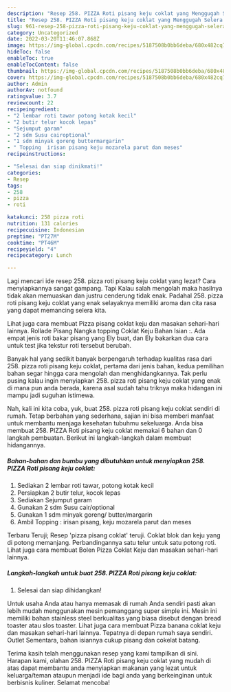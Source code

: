 ```yaml
---
description: "Resep 258. PIZZA Roti pisang keju coklat yang Menggugah Selera , Lezat"
title: "Resep 258. PIZZA Roti pisang keju coklat yang Menggugah Selera , Lezat"
slug: 961-resep-258-pizza-roti-pisang-keju-coklat-yang-menggugah-selera-lezat
category: Uncategorized
date: 2022-03-20T11:46:07.868Z
image: https://img-global.cpcdn.com/recipes/5187508b0bb6deba/680x482cq70/258-pizza-roti-pisang-keju-coklat-foto-resep-utama.jpg
hideToc: false
enableToc: true
enableTocContent: false
thumbnail: https://img-global.cpcdn.com/recipes/5187508b0bb6deba/680x482cq70/258-pizza-roti-pisang-keju-coklat-foto-resep-utama.jpg
cover: https://img-global.cpcdn.com/recipes/5187508b0bb6deba/680x482cq70/258-pizza-roti-pisang-keju-coklat-foto-resep-utama.jpg
author: Admin
authorAv: notfound
ratingvalue: 3.7
reviewcount: 22
recipeingredient:
- "2 lembar roti tawar potong kotak kecil"
- "2 butir telur kocok lepas"
- "Sejumput garam"
- "2 sdm Susu cairoptional"
- "1 sdm minyak goreng buttermargarin"
- " Topping  irisan pisang keju mozarela parut dan meses"
recipeinstructions:

- "Selesai dan siap dinikmati!"
categories:
- Resep
tags:
- 258
- pizza
- roti

katakunci: 258 pizza roti 
nutrition: 131 calories
recipecuisine: Indonesian
preptime: "PT27M"
cooktime: "PT46M"
recipeyield: "4"
recipecategory: Lunch

---
```



Lagi mencari ide resep 258. pizza roti pisang keju coklat yang lezat? Cara menyiapkannya sangat gampang. Tapi Kalau salah mengolah maka hasilnya tidak akan memuaskan dan justru cenderung tidak enak. Padahal 258. pizza roti pisang keju coklat yang enak selayaknya memiliki aroma dan cita rasa yang dapat memancing selera kita.


Lihat juga cara membuat Pizza pisang coklat keju dan masakan sehari-hari lainnya. Rollade Pisang Nangka topping Coklat Keju Bahan Isian :. Ada empat jenis roti bakar pisang yang Ely buat, dan Ely bakarkan dua cara untuk test jika tekstur roti tersebut berubah.

Banyak hal yang sedikit banyak berpengaruh terhadap kualitas rasa dari 258. pizza roti pisang keju coklat, pertama dari jenis bahan, kedua pemilihan bahan segar hingga cara mengolah dan menghidangkannya. Tak perlu pusing kalau ingin menyiapkan 258. pizza roti pisang keju coklat yang enak di mana pun anda berada, karena asal sudah tahu triknya maka hidangan ini mampu jadi suguhan istimewa.


Nah, kali ini kita coba, yuk, buat 258. pizza roti pisang keju coklat sendiri di rumah. Tetap berbahan yang sederhana, sajian ini bisa memberi manfaat untuk membantu menjaga kesehatan tubuhmu sekeluarga. Anda bisa membuat 258. PIZZA Roti pisang keju coklat memakai 6 bahan dan 0 langkah pembuatan. Berikut ini langkah-langkah dalam membuat hidangannya.

<!--inarticleads1-->

##### Bahan-bahan dan bumbu yang dibutuhkan untuk menyiapkan 258. PIZZA Roti pisang keju coklat:

1. Sediakan 2 lembar roti tawar, potong kotak kecil
1. Persiapkan 2 butir telur, kocok lepas
1. Sediakan Sejumput garam
1. Gunakan 2 sdm Susu cair/optional
1. Gunakan 1 sdm minyak goreng/ butter/margarin
1. Ambil  Topping : irisan pisang, keju mozarela parut dan meses


Terbaru Teruji; Resep &#39;pizza pisang coklat&#39; teruji. Coklat blok dan keju yang di potong memanjang. Perbandingannya satu telur untuk satu potong roti. Lihat juga cara membuat Bolen Pizza Coklat Keju dan masakan sehari-hari lainnya. 

<!--inarticleads2-->

##### Langkah-langkah untuk buat 258. PIZZA Roti pisang keju coklat:


1. Selesai dan siap dihidangkan!

Untuk usaha Anda atau hanya memasak di rumah Anda sendiri pasti akan lebih mudah menggunakan mesin pemanggang super simple ini. Mesin ini memiliki bahan stainless steel berkualitas yang biasa disebut dengan bread toaster atau slos toaster. Lihat juga cara membuat Pizza banana coklat keju dan masakan sehari-hari lainnya. Tepatnya di depan rumah saya sendiri. Outlet Sementara, bahan isiannya cukup pisang dan cokelat batang. 

Terima kasih telah menggunakan resep yang kami tampilkan di sini. Harapan kami, olahan 258. PIZZA Roti pisang keju coklat yang mudah di atas dapat membantu anda menyiapkan makanan yang lezat untuk keluarga/teman ataupun menjadi ide bagi anda yang berkeinginan untuk berbisnis kuliner. Selamat mencoba!
